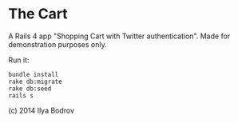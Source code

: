 # The Cart

A Rails 4 app "Shopping Cart with Twitter authentication". Made for demonstration purposes only.

Run it:

```
bundle install
rake db:migrate
rake db:seed
rails s
```

(c) 2014 Ilya Bodrov